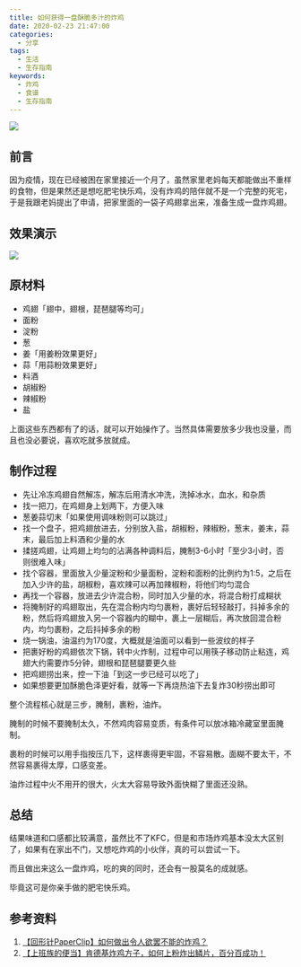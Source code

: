 ```yaml
---
title: 如何获得一盘酥脆多汁的炸鸡
date: 2020-02-23 21:47:00
categories: 
  - 分享
tags:
  - 生活
  - 生存指南
keywords: 
  - 炸鸡
  - 食谱
  - 生存指南
---
```


![](cover.webp)

## 前言

因为疫情，现在已经被困在家里接近一个月了，虽然家里老妈每天都能做出不重样的食物，但是果然还是想吃肥宅快乐鸡，没有炸鸡的陪伴就不是一个完整的死宅，于是我跟老妈提出了申请，把家里面的一袋子鸡翅拿出来，准备生成一盘炸鸡翅。

## 效果演示

![](1.webp)

## 原材料

 - 鸡翅「翅中，翅根，琵琶腿等均可」
 - 面粉
 - 淀粉
 - 葱
 - 姜「用姜粉效果更好」
 - 蒜「用蒜粉效果更好」
 - 料酒
 - 胡椒粉
 - 辣椒粉
 - 盐

 上面这些东西都有了的话，就可以开始操作了。当然具体需要放多少我也没量，而且也没必要说，喜欢吃就多放就成。

## 制作过程

 - 先让冷冻鸡翅自然解冻，解冻后用清水冲洗，洗掉冰水，血水，和杂质
 - 找一把刀，在鸡翅身上划两下，方便入味
 - 葱姜蒜切末「如果使用调味粉则可以跳过」
 - 找一个盘子，把鸡翅放进去，分别放入盐，胡椒粉，辣椒粉，葱末，姜末，蒜末，最后加上料酒和少量的水
 - 揉搓鸡翅，让鸡翅上均匀的沾满各种调料后，腌制3-6小时「至少3小时，否则很难入味」
 - 找个容器，里面放入少量淀粉和少量面粉，淀粉和面粉的比例约为1:5，之后在加入少许的盐，胡椒粉，喜欢辣可以再加辣椒粉，将他们均匀混合
 - 再找一个容器，放进去少许混合粉，同时加入少量的水，将混合粉打成糊状
 - 将腌制好的鸡翅取出，先在混合粉内均匀裹粉，裹好后轻轻敲打，抖掉多余的粉，然后将鸡翅放入另一个容器内的糊中，裹上一层糊后，再次放回混合粉内，均匀裹粉，之后抖掉多余的粉
 - 烧一锅油，油温约为170度，大概就是油面可以看到一些波纹的样子
 - 把裹好粉的鸡翅依次下锅，转中火炸制，过程中可以用筷子移动防止粘连，鸡翅大约需要炸5分钟，翅根和琵琶腿要更久些
 - 把鸡翅捞出来，控一下油「到这一步已经可以吃了」
 - 如果想要更加酥脆色泽更好看，就等一下再烧热油下去复炸30秒捞出即可


 整个流程核心就是三步，腌制，裹粉，油炸。
 
 腌制的时候不要腌制太久，不然鸡肉容易变质，有条件可以放冰箱冷藏室里面腌制。

 裹粉的时候可以用手指按压几下，这样裹得更牢固，不容易散。面糊不要太干，不然容易裹得太厚，口感变差。

 油炸过程中火不用开的很大，火太大容易导致外面快糊了里面还没熟。

 ## 总结

 结果味道和口感都比较满意，虽然比不了KFC，但是和市场炸鸡基本没太大区别了，如果有在家出不门，又想吃炸鸡的小伙伴，真的可以尝试一下。

 而且做出来这么一盘炸鸡，吃的爽的同时，还会有一股莫名的成就感。

 毕竟这可是你亲手做的肥宅快乐鸡。

 ## 参考资料

 1. [【回形针PaperClip】如何做出令人欲罢不能的炸鸡？](https://www.bilibili.com/video/av75783200)
 2. [【上班族的便当】肯德基炸鸡方子，如何上粉炸出鳞片，百分百成功！](https://www.bilibili.com/video/av19850595)